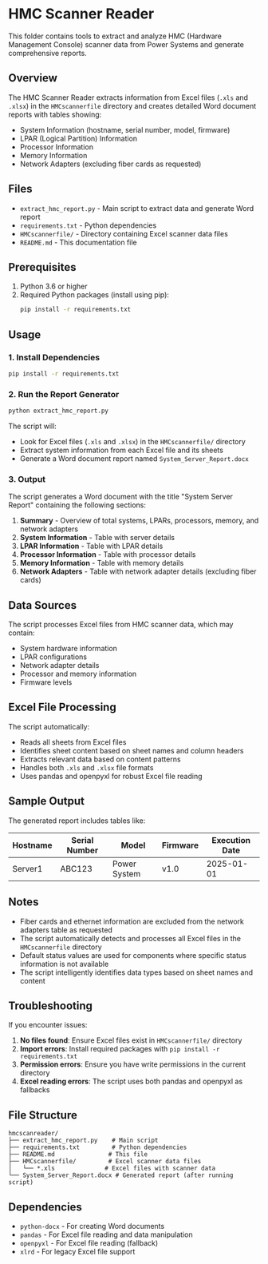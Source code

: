 # HMC Scanner Reader

This folder contains tools to extract and analyze HMC (Hardware Management Console) scanner data from Power Systems and generate comprehensive reports.

## Overview

The HMC Scanner Reader extracts information from Excel files (`.xls` and `.xlsx`) in the `HMCscannerfile` directory and creates detailed Word document reports with tables showing:

- System Information (hostname, serial number, model, firmware)
- LPAR (Logical Partition) Information
- Processor Information
- Memory Information
- Network Adapters (excluding fiber cards as requested)

## Files

- `extract_hmc_report.py` - Main script to extract data and generate Word report
- `requirements.txt` - Python dependencies
- `HMCscannerfile/` - Directory containing Excel scanner data files
- `README.md` - This documentation file

## Prerequisites

1. Python 3.6 or higher
2. Required Python packages (install using pip):
   ```bash
   pip install -r requirements.txt
   ```

## Usage

### 1. Install Dependencies

```bash
pip install -r requirements.txt
```

### 2. Run the Report Generator

```bash
python extract_hmc_report.py
```

The script will:
- Look for Excel files (`.xls` and `.xlsx`) in the `HMCscannerfile/` directory
- Extract system information from each Excel file and its sheets
- Generate a Word document report named `System_Server_Report.docx`

### 3. Output

The script generates a Word document with the title "System Server Report" containing the following sections:

1. **Summary** - Overview of total systems, LPARs, processors, memory, and network adapters
2. **System Information** - Table with server details
3. **LPAR Information** - Table with LPAR details
4. **Processor Information** - Table with processor details
5. **Memory Information** - Table with memory details
6. **Network Adapters** - Table with network adapter details (excluding fiber cards)

## Data Sources

The script processes Excel files from HMC scanner data, which may contain:
- System hardware information
- LPAR configurations
- Network adapter details
- Processor and memory information
- Firmware levels

## Excel File Processing

The script automatically:
- Reads all sheets from Excel files
- Identifies sheet content based on sheet names and column headers
- Extracts relevant data based on content patterns
- Handles both `.xls` and `.xlsx` file formats
- Uses pandas and openpyxl for robust Excel file reading

## Sample Output

The generated report includes tables like:

| Hostname | Serial Number | Model | Firmware | Execution Date |
|----------|---------------|-------|----------|----------------|
| Server1 | ABC123 | Power System | v1.0 | 2025-01-01 |

## Notes

- Fiber cards and ethernet information are excluded from the network adapters table as requested
- The script automatically detects and processes all Excel files in the `HMCscannerfile` directory
- Default status values are used for components where specific status information is not available
- The script intelligently identifies data types based on sheet names and content

## Troubleshooting

If you encounter issues:

1. **No files found**: Ensure Excel files exist in `HMCscannerfile/` directory
2. **Import errors**: Install required packages with `pip install -r requirements.txt`
3. **Permission errors**: Ensure you have write permissions in the current directory
4. **Excel reading errors**: The script uses both pandas and openpyxl as fallbacks

## File Structure

```
hmcscanreader/
├── extract_hmc_report.py    # Main script
├── requirements.txt         # Python dependencies
├── README.md               # This file
├── HMCscannerfile/         # Excel scanner data files
│   └── *.xls              # Excel files with scanner data
└── System_Server_Report.docx # Generated report (after running script)
```

## Dependencies

- `python-docx` - For creating Word documents
- `pandas` - For Excel file reading and data manipulation
- `openpyxl` - For Excel file reading (fallback)
- `xlrd` - For legacy Excel file support
